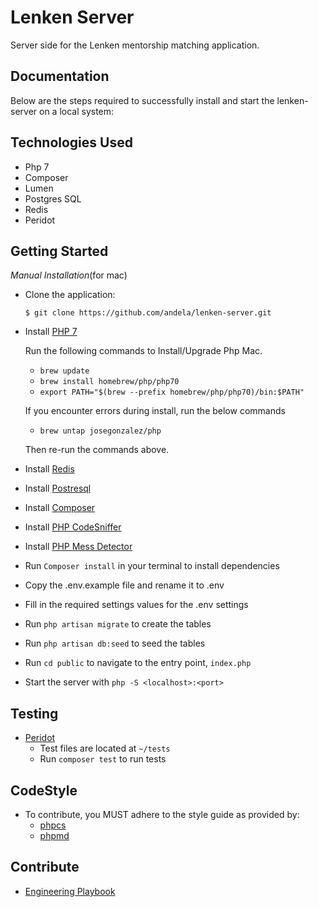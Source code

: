 # Lenken Server
Server side for the Lenken mentorship matching application.

## Documentation
Below are the steps required to successfully install and start the lenken-server on a local system:

## Technologies Used
- Php 7
- Composer
- Lumen
- Postgres SQL
- Redis
- Peridot


## Getting Started
_*Manual Installation*_(for mac)
* Clone the application:

      $ git clone https://github.com/andela/lenken-server.git

- Install [PHP 7](http://php.net/manual/en/install.php)

  Run the following commands to Install/Upgrade Php Mac.
    - ```brew update```
    - ```brew install homebrew/php/php70```
    - ```export PATH="$(brew --prefix homebrew/php/php70)/bin:$PATH"```

  If you encounter errors during install, run the below commands
    - ```brew untap josegonzalez/php```

  Then re-run the commands above.
- Install [Redis](https://redis.io/download)
- Install [Postresql ](https://www.postgresql.org/download/)
- Install [Composer](https://getcomposer.org/doc/00-intro.md#installation-linux-unix-osx)
- Install [PHP CodeSniffer](https://github.com/andela/lenken-server/wiki/Installing-PHP-Code-Sniffer-with-Composer)
- Install [PHP Mess Detector](https://github.com/andela/lenken-server/wiki/Installing-PHP-Mess-Detector-with-Composer)
- Run ```Composer install``` in your terminal to install dependencies
- Copy the .env.example file and rename it to .env
- Fill in the required settings values for the .env settings
- Run ```php artisan migrate``` to create the tables
- Run ```php artisan db:seed``` to seed the tables
- Run ```cd public``` to navigate to the entry point, `index.php`
- Start the server with ```php -S <localhost>:<port>```

## Testing
- [Peridot](http://peridot-php.github.io/)
  - Test files are located at `~/tests`
  - Run ```composer test``` to run tests

## CodeStyle
- To contribute, you MUST adhere to the style guide as provided by:
  - [phpcs](https://github.com/andela/lenken-server/wiki/Installing-PHP-Code-Sniffer-with-Composer)
  - [phpmd](https://github.com/andela/lenken-server/wiki/Installing-PHP-Mess-Detector-with-Composer)

## Contribute

- [Engineering Playbook](https://github.com/andela/engineering-playbook/)
